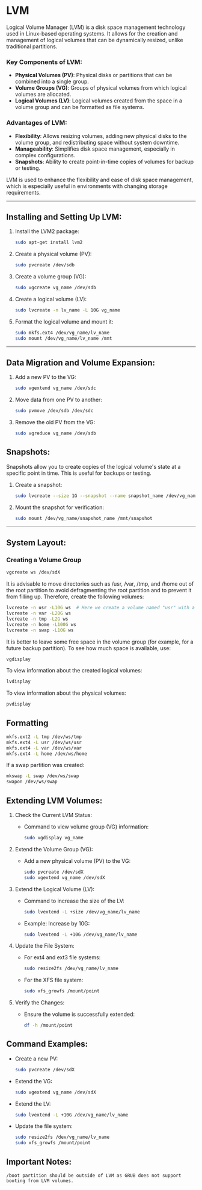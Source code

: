 # LVM

Logical Volume Manager (LVM) is a disk space management technology used in Linux-based operating systems. It allows for the creation and management of logical volumes that can be dynamically resized, unlike traditional partitions.

### Key Components of LVM:
- **Physical Volumes (PV)**: Physical disks or partitions that can be combined into a single group.
- **Volume Groups (VG)**: Groups of physical volumes from which logical volumes are allocated.
- **Logical Volumes (LV)**: Logical volumes created from the space in a volume group and can be formatted as file systems.

### Advantages of LVM:
- **Flexibility**: Allows resizing volumes, adding new physical disks to the volume group, and redistributing space without system downtime.
- **Manageability**: Simplifies disk space management, especially in complex configurations.
- **Snapshots**: Ability to create point-in-time copies of volumes for backup or testing.

LVM is used to enhance the flexibility and ease of disk space management, which is especially useful in environments with changing storage requirements.

---

## Installing and Setting Up LVM:
1. Install the LVM2 package:
    ```bash
    sudo apt-get install lvm2
    ```
2. Create a physical volume (PV):
    ```bash
    sudo pvcreate /dev/sdb
    ```
3. Create a volume group (VG):
    ```bash
    sudo vgcreate vg_name /dev/sdb
    ```
4. Create a logical volume (LV):
    ```bash
    sudo lvcreate -n lv_name -L 10G vg_name
    ```
5. Format the logical volume and mount it:
    ```bash
    sudo mkfs.ext4 /dev/vg_name/lv_name
    sudo mount /dev/vg_name/lv_name /mnt
    ```

---

## Data Migration and Volume Expansion:
1. Add a new PV to the VG:
    ```bash
    sudo vgextend vg_name /dev/sdc
    ```
2. Move data from one PV to another:
    ```bash
    sudo pvmove /dev/sdb /dev/sdc
    ```
3. Remove the old PV from the VG:
    ```bash
    sudo vgreduce vg_name /dev/sdb
    ```

## Snapshots:
Snapshots allow you to create copies of the logical volume's state at a specific point in time. This is useful for backups or testing.
1. Create a snapshot:
    ```bash
    sudo lvcreate --size 1G --snapshot --name snapshot_name /dev/vg_name/lv_name
    ```
2. Mount the snapshot for verification:
    ```bash
    sudo mount /dev/vg_name/snapshot_name /mnt/snapshot
    ```

---

## System Layout:

### Creating a Volume Group
```bash
vgcreate ws /dev/sdX
```

It is advisable to move directories such as /usr, /var, /tmp, and /home out of the root partition to avoid defragmenting the root partition and to prevent it from filling up. Therefore, create the following volumes:
```bash
lvcreate -n usr -L10G ws  # Here we create a volume named "usr" with a size of 10Gb
lvcreate -n var -L20G ws
lvcreate -n tmp -L2G ws
lvcreate -n home -L100G ws
lvcreate -n swap -L10G ws
```
It is better to leave some free space in the volume group (for example, for a future backup partition). To see how much space is available, use:
```bash
vgdisplay
```
To view information about the created logical volumes:
```bash
lvdisplay
```
To view information about the physical volumes:
```bash
pvdisplay
```

## Formatting

```bash
mkfs.ext2 -L tmp /dev/ws/tmp
mkfs.ext4 -L usr /dev/ws/usr
mkfs.ext4 -L var /dev/ws/var
mkfs.ext4 -L home /dev/ws/home
```

If a swap partition was created:
```bash
mkswap -L swap /dev/ws/swap
swapon /dev/ws/swap
```

## Extending LVM Volumes:

1. Check the Current LVM Status:
    - Command to view volume group (VG) information:
        ```bash
        sudo vgdisplay vg_name
        ```

2. Extend the Volume Group (VG):
    - Add a new physical volume (PV) to the VG:
        ```bash
        sudo pvcreate /dev/sdX
        sudo vgextend vg_name /dev/sdX
        ```
3. Extend the Logical Volume (LV):
    - Command to increase the size of the LV:
        ```bash
        sudo lvextend -L +size /dev/vg_name/lv_name
        ```
    - Example: Increase by 10G:
        ```bash
        sudo lvextend -L +10G /dev/vg_name/lv_name
        ```
4. Update the File System:
    - For ext4 and ext3 file systems:
        ```bash
        sudo resize2fs /dev/vg_name/lv_name
        ```
    - For the XFS file system:
        ```bash
        sudo xfs_growfs /mount/point
        ```
5. Verify the Changes:
    - Ensure the volume is successfully extended:
        ```bash
        df -h /mount/point
        ```

## Command Examples:
- Create a new PV:
    ```bash
    sudo pvcreate /dev/sdX
    ```
- Extend the VG:
    ```bash
    sudo vgextend vg_name /dev/sdX
    ```
- Extend the LV:
    ```bash
    sudo lvextend -L +10G /dev/vg_name/lv_name
    ```
- Update the file system:
    ```bash
    sudo resize2fs /dev/vg_name/lv_name
    sudo xfs_growfs /mount/point
    ```

## Important Notes:
    /boot partition should be outside of LVM as GRUB does not support booting from LVM volumes.


